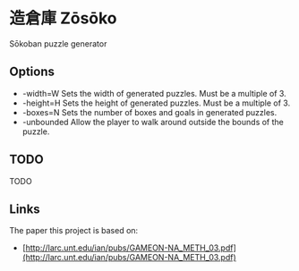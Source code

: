 # 造倉庫 Zōsōko

Sōkoban puzzle generator

## Options

* -width=W Sets the width of generated puzzles. Must be a multiple of 3.
* -height=H Sets the height of generated puzzles. Must be a multiple of 3.
* -boxes=N Sets the number of boxes and goals in generated puzzles.
* -unbounded Allow the player to walk around outside the bounds of the puzzle.


## TODO

TODO


## Links

The paper this project is based on:

* [http://larc.unt.edu/ian/pubs/GAMEON-NA_METH_03.pdf](http://larc.unt.edu/ian/pubs/GAMEON-NA_METH_03.pdf)

